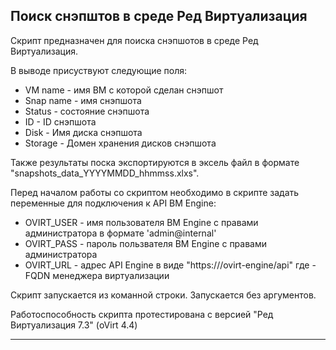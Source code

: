 ## Поиск снэпштов в среде Ред Виртуализация

Скрипт предназначен для поиска снэпшотов в среде Ред Виртуализация. 
 
В выводе присуствуют следующие поля:  
* VM name - имя ВМ с которой сделан снэпшот
* Snap name - имя снэпшота
* Status - состояние снэпшота
* ID - ID снэпшота
* Disk - Имя диска снэпшота
* Storage - Домен хранения дисков снэпшота

Также результаты поска экспортируются в эксель файл в формате "snapshots_data_YYYYMMDD_hhmmss.xlxs".  

Перед началом работы со скриптом необходимо в скрипте задать переменные для подключения к API ВМ Engine:
* OVIRT_USER - имя пользователя ВМ Engine с правами администратора в формате 'admin@internal'
* OVIRT_PASS - пароль пользвателя ВМ Engine с правами администратора
* OVIRT_URL - адрес API Engine в виде "https://<hosted-engine>/ovirt-engine/api" где <hosted-engine> - FQDN менеджера виртуализации
  
Скрипт запускается из команной строки. Запускается без аргументов.

Работоспособность скрипта протестирована с версией "Ред Виртуализация 7.3" (oVirt 4.4)

---
